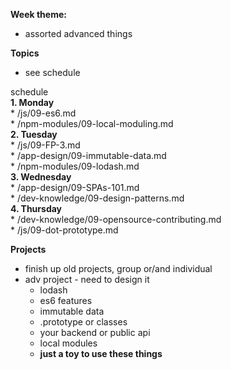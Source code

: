 **Week theme:**  
  * assorted advanced things  
  
**Topics**  
  * see schedule  
  
schedule  
  **1. Monday**  
    * /js/09-es6.md  
    * /npm-modules/09-local-moduling.md  
  **2. Tuesday**  
    * /js/09-FP-3.md  
    * /app-design/09-immutable-data.md  
    * /npm-modules/09-lodash.md  
  **3. Wednesday**  
    * /app-design/09-SPAs-101.md  
    * /dev-knowledge/09-design-patterns.md  
  **4. Thursday**  
    * /dev-knowledge/09-opensource-contributing.md  
    * /js/09-dot-prototype.md  
  
**Projects**  
  * finish up old projects, group or/and individual  
  * adv project - need to design it  
    * lodash  
    * es6 features  
    * immutable data  
    * .prototype or classes  
    * your backend or public api  
    * local modules  
    * **just a toy to use these things**
